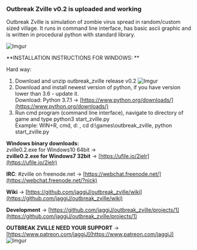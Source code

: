 ### Outbreak Zville v0.2 is uploaded and working  

Outbreak Zville is simulation of zombie virus spread in random/custom sized village.
It runs in command line interface, has basic ascii graphic and is written in procedural python with standard library.

![Imgur](https://i.imgur.com/d5SR4Qv.png)

**INSTALLATION INSTRUCTIONS FOR WINDOWS:  **

Hard way:  


1. Download and unzip outbreak_zville release v0.2     ![Imgur](https://i.imgur.com/31nPMsB.png)
2. Download and install newest version of python, if you have version lower than 3.6 - update it.  
	Download: Python 3.7.1 -> [https://www.python.org/downloads/](https://www.python.org/downloads/)
3. Run cmd program (command line interface), navigate to directory of game and type python3 start_zville.py  
	Example: WIN+R, cmd, d: , cd d:\games\outbreak_zville\, python start_zville.py
	
**Windows binary downloads:**                     
zville0.2.exe for Windows10 64bit -> []()  
**zville0.2.exe for Windows7  32bit** -> [https://ufile.io/2ielr](https://ufile.io/2ielr)  


**IRC**: #zville on freenode.net -> [https://webchat.freenode.net/](https://webchat.freenode.net/?nick)

**Wiki** -> [https://github.com/jaggiJ/outbreak_zville/wiki](https://github.com/jaggiJ/outbreak_zville/wiki)

**Development** -> [https://github.com/jaggiJ/outbreak_zville/projects/1](https://github.com/jaggiJ/outbreak_zville/projects/1)  


**OUTBREAK ZVILLE NEED YOUR SUPPORT** -> [https://www.patreon.com/jaggiJ](https://www.patreon.com/jaggiJ)    ![Imgur](https://i.imgur.com/S44353Z.png)
